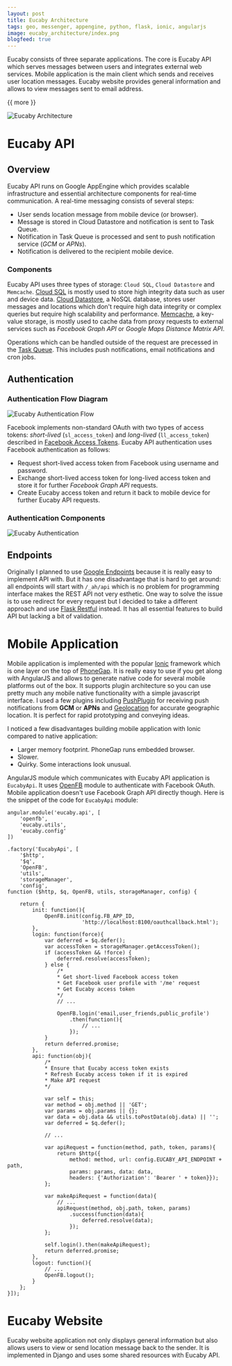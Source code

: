 ```yaml
---
layout: post
title: Eucaby Architecture
tags: geo, messenger, appengine, python, flask, ionic, angularjs
image: eucaby_architecture/index.png
blogfeed: true
---
```


Eucaby consists of three separate applications. The core is Eucaby API which serves messages between users and integrates external web services. Mobile application is the main client which sends and receives user location messages. Eucaby website provides general information and allows to view messages sent to email address.

{{ more }}

![Eucaby Architecture][img-architecture]

# Eucaby API

## Overview

Eucaby API runs on Google AppEngine which provides scalable infrastructure and essential architecture components for real-time communication. A real-time messaging consists of several steps:

* User sends location message from mobile device (or browser).
* Message is stored in Cloud Datastore and notification is sent to Task Queue.
* Notification in Task Queue is processed and sent to push notification service (*GCM* or *APNs*).
* Notification is delivered to the recipient mobile device.

### Components 

Eucaby API uses three types of storage: `Cloud SQL`, `Cloud Datastore` and `Memcache`. [Cloud SQL][cloudsql] is mostly used to store high integrity data such as user and device data. [Cloud Datastore][datastore], a NoSQL database, stores user messages and locations which don't require high data integrity or complex queries but require high scalability and performance. [Memcache][memcache], a key-value storage, is mostly used to cache data from proxy requests to external services such as *Facebook Graph API* or *Google Maps Distance Matrix API*.

Operations which can be handled outside of the request are precessed in the [Task Queue][taskqueue]. This includes push notifications, email notifications and cron jobs.


## Authentication

### Authentication Flow Diagram

![Eucaby Authentication Flow][img-authentication-flow]

Facebook implements non-standard OAuth with two types of access tokens: *short-lived* (`sl_access_token`) and *long-lived* (`ll_access_token`) described in [Facebook Access Tokens][fb-access-tokens]. Eucaby API authentication uses Facebook authentication as follows:

* Request short-lived access token from Facebook using username and password.
* Exchange short-lived access token for long-lived access token and store it for further *Facebook Graph API* requests.
* Create Eucaby access token and return it back to mobile device for further Eucaby API requests.

### Authentication Components

![Eucaby Authentication][img-authentication]



## Endpoints

Originally I planned to use [Google Endpoints][endpoints] because it is really easy to implement API with. But it has one disadvantage that is hard to get around: all endpoints will start with `/_ah/api` which is no problem for programming interface makes the REST API not very esthetic. One way to solve the issue is to use redirect for every request but I decided to take a different approach and use [Flask Restful][flask-restful] instead. It has all essential features to build API but lacking a bit of validation. 


# Mobile Application

Mobile application is implemented with the popular [Ionic][ionic] framework which is one layer on the top of [PhoneGap][phonegap]. It is really easy to use if you get along with AngularJS and allows to generate native code for several mobile platforms out of the box. It supports plugin architecture so you can use pretty much any mobile native functionality with a simple javascript interface. I used a few plugins including [PushPlugin][pushplugin] for receiving push notifications from **GCM** or **APNs** and [Geolocation][geolocation] for accurate geographic location. It is perfect for rapid prototyping and conveying ideas. 

I noticed a few disadvantages building mobile application with Ionic compared to native application:

* Larger memory footprint. PhoneGap runs embedded browser. 
* Slower. 
* Quirky. Some interactions look unusual. 

AngularJS module which communicates with Eucaby API application is `EucabyApi`. It uses [OpenFB][openfb] module to authenticate with Facebook OAuth. Mobile application doesn't use Facebook Graph API directly though. Here is the snippet of the code for `EucabyApi` module:

    angular.module('eucaby.api', [
        'openfb',
        'eucaby.utils',
        'eucaby.config'
    ])
    
    .factory('EucabyApi', [
        '$http',
        '$q',
        'OpenFB',
        'utils',
        'storageManager',
        'config',
    function ($http, $q, OpenFB, utils, storageManager, config) {
    
        return {
            init: function(){
                OpenFB.init(config.FB_APP_ID,
                            'http://localhost:8100/oauthcallback.html');
            },
            login: function(force){
                var deferred = $q.defer();
                var accessToken = storageManager.getAccessToken();
                if (accessToken && !force) {
                    deferred.resolve(accessToken);
                } else {
                    /*
                    * Get short-lived Facebook access token
                    * Get Facebook user profile with '/me' request
                    * Get Eucaby access token
                    */
                    // ...
    
                    OpenFB.login('email,user_friends,public_profile')
                        .then(function(){
                            // ...
                        });
                }
                return deferred.promise;
            },
            api: function(obj){
                /*
                * Ensure that Eucaby access token exists
                * Refresh Eucaby access token if it is expired
                * Make API request
                */
            
                var self = this;
                var method = obj.method || 'GET';
                var params = obj.params || {};
                var data = obj.data && utils.toPostData(obj.data) || '';
                var deferred = $q.defer();
                
                // ...
                
                var apiRequest = function(method, path, token, params){
                    return $http({
                        method: method, url: config.EUCABY_API_ENDPOINT + path,
                        params: params, data: data,
                        headers: {'Authorization': 'Bearer ' + token}});
                };
                
                var makeApiRequest = function(data){
                    // ...
                    apiRequest(method, obj.path, token, params)
                        .success(function(data){
                            deferred.resolve(data);
                        });
                };
    
                self.login().then(makeApiRequest);
                return deferred.promise;
            },
            logout: function(){
                // ...
                OpenFB.logout();
            }
        };
    }]);


# Eucaby Website

Eucaby website application not only displays general information but also allows users to view or send location message back to the sender. It is implemented in Django and uses some shared resources with Eucaby API.

[img-index]: /img/eucaby_architecture/index.png
[img-authentication]: /img/eucaby_architecture/authentication.png
[img-authentication-flow]: /img/eucaby_architecture/authentication-flow.png
[img-architecture]: /img/eucaby_architecture/architecture.png
[datastore]: https://cloud.google.com/datastore/
[cloudsql]: https://cloud.google.com/sql/
[memcache]: https://cloud.google.com/appengine/docs/python/memcache/
[taskqueue]: https://cloud.google.com/appengine/docs/python/taskqueue/
[fb-access-tokens]: https://developers.facebook.com/docs/facebook-login/access-tokens
[flask-restful]: https://flask-restful.readthedocs.org
[ionic]: http://ionicframework.com/
[phonegap]: http://phonegap.com/
[pushplugin]: https://github.com/phonegap-build/PushPlugin
[geolocation]: https://github.com/apache/cordova-plugin-geolocation
[openfb]: https://github.com/ccoenraets/OpenFB
[endpoints]: https://cloud.google.com/appengine/docs/python/endpoints/

